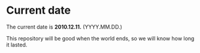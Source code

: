 # Current date

The current date is **2010.12.11.** (YYYY.MM.DD.)

This repository will be good when the world ends, so we will know how long it lasted.